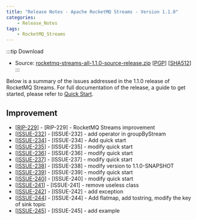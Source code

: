 ```yaml
---
title: "Release Notes - Apache RocketMQ Streams - Version 1.1.0"
categories:
    - Release_Notes
tags:
    - RocketMQ_Streams
---
```

:::tip Download
* Source: [rocketmq-streams-all-1.1.0-source-release.zip](https://dist.apache.org/repos/dist/dev/rocketmq/rocketmq-streams/1.1.0/rocketmq-streams-all-1.1.0-source-release.zip) [[PGP](https://dist.apache.org/repos/dist/dev/rocketmq/rocketmq-streams/1.1.0/rocketmq-streams-all-1.1.0-source-release.zip.asc)] [[SHA512](https://dist.apache.org/repos/dist/dev/rocketmq/rocketmq-streams/1.1.0/rocketmq-streams-all-1.1.0-source-release.zip.sha512)]
  :::
<!--truncate-->

Below is a summary of the issues addressed in the 1.1.0 release of RocketMQ Streams. For full documentation of the release, a guide to get started, please refer to <a href='https://github.com/apache/rocketmq-streams'>Quick Start</a>.


## Improvement
<ul>
<li>[<a href='https://github.com/apache/rocketmq-streams/pull/229'>RIP-229</a>] - [RIP-229] - RocketMQ Streams improvement</li>
<li>[<a href='https://github.com/apache/rocketmq-streams/issues/232'>ISSUE-232</a>] - [ISSUE-232] - add operator in groupByStream</li>
<li>[<a href='https://github.com/apache/rocketmq-streams/issues/'>ISSUE-234</a>] - [ISSUE-234] - Add quick start</li>
<li>[<a href='https://github.com/apache/rocketmq-streams/issues/'>ISSUE-235</a>] - [ISSUE-235] - modify quick start</li>
<li>[<a href='https://github.com/apache/rocketmq-streams/issues/'>ISSUE-236</a>] - [ISSUE-236] - modify quick start</li>
<li>[<a href='https://github.com/apache/rocketmq-streams/issues/'>ISSUE-237</a>] - [ISSUE-237] - modify quick start</li>
<li>[<a href='https://github.com/apache/rocketmq-streams/issues/'>ISSUE-238</a>] - [ISSUE-238] - modify version to 1.1.0-SNAPSHOT</li>
<li>[<a href='https://github.com/apache/rocketmq-streams/issues/'>ISSUE-239</a>] - [ISSUE-239] - modify quick start</li>
<li>[<a href='https://github.com/apache/rocketmq-streams/issues/'>ISSUE-240</a>] - [ISSUE-240] - modify quick start</li>
<li>[<a href='https://github.com/apache/rocketmq-streams/issues/'>ISSUE-241</a>] - [ISSUE-241] - remove useless class</li>
<li>[<a href='https://github.com/apache/rocketmq-streams/issues/'>ISSUE-242</a>] - [ISSUE-242] - add exception</li>
<li>[<a href='https://github.com/apache/rocketmq-streams/issues/'>ISSUE-244</a>] - [ISSUE-244] - Add flatmap, add tostring, modify the key of sink topic</li>
<li>[<a href='https://github.com/apache/rocketmq-streams/issues/'>ISSUE-245</a>] - [ISSUE-245] - add example</li>
</ul>
